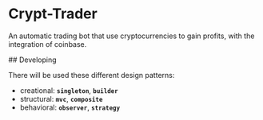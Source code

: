 # Crypt-Trader

An automatic trading bot that use cryptocurrencies to gain profits, with the integration of coinbase.

## Developing

There will be used these different design patterns:
- creational: **```singleton```**, **```builder```**
- structural: **```mvc```**, **```composite```**
- behavioral: **```observer```**, **```strategy```**
